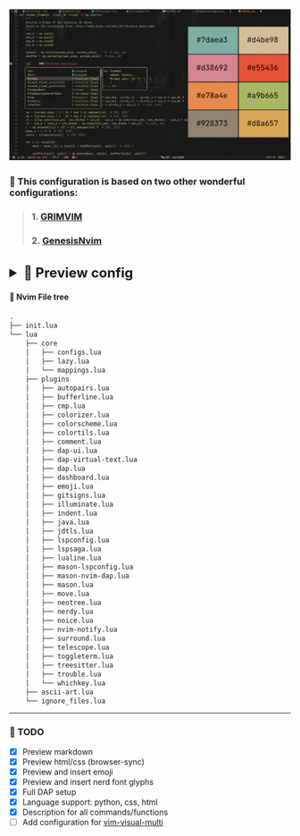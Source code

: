 
![color-palette](./screenshots/color-palette.png)
---
### 🙏 This configuration is based on two other wonderful configurations:
> ###  1. [GRIMVIM](https://github.com/bibjaw99/workstation)
> ###  2. [GenesisNvim](https://github.com/Zproger/GenesisNvim)
<br />
<details>
    <summary style="font-size: 24px;"><strong>👀 Preview config</strong></summary>
    
+   <details>
        <summary style="font-size: 1.0em; font-weight: bold;">Start page</summary>
        <img src="./screenshots/dashboard.png" alt="dashboard">
    </details>

+    <details>
        <summary style="font-size: 1.0em; font-weight: bold;">Navigation</summary>
        <img src="./screenshots/laspsaga-and-nvim-tree.png" alt="lspsaga">
        <img src="./screenshots/telescope-gc.png" alt="telescope">
        <img src="./screenshots/telescope-gs.png" alt="telescope">
        <img src="./screenshots/telescope-ff.png" alt="telescope">
        <img src="./screenshots/toggelterm.png" alt="toggelterm">
        <img src="./screenshots/todo.png" alt="toggelterm">
        <img src="./screenshots/gitsigns.png" alt="LSP">
     </details>

+   <details>
        <summary style="font-size: 1.0em; font-weight: bold;">Language Server Protocol support</summary>
        <img src="./screenshots/java.png" alt="LSP">
        <img src="./screenshots/lsp-info-python.png" alt="LSP">
        <img src="./screenshots/lsp-info-jdtls.png" alt="LSP">
     </details>

+    <details>
        <summary style="font-size: 1.0em; font-weight: bold;">Debug Adapter Protocol client support</summary>
        <img src="./screenshots/dap-demonstration.png" alt="DAP">
     </details>

+    <details>
        <summary style="font-size: 1.0em; font-weight: bold;">Preview and insert emoji/nerd font glyphs</summary>
        <img src="./screenshots/emoji.png" alt="emoji">
        <img src="./screenshots/glyphs.png" alt="emoji">
     </details>

+    <details>
        <summary style="font-size: 1.0em; font-weight: bold;">Preview markdown file</summary>
        <img src="./screenshots/markdown.png" alt="markdown">
     </details>

+    <details>
        <summary style="font-size: 1.0em; font-weight: bold;">Syncing with the browser</summary>
        <img src="./screenshots/browser-sync.png" alt="markdown">
     </details>

+    <details>
        <summary style="font-size: 1.0em; font-weight: bold;">Tools for working with colors</summary>
        <img src="./screenshots/colors.png" alt="markdown">
     </details>

</details>

#### 📁 Nvim File tree

```
.
├── init.lua
└── lua
    ├── core
    │   ├── configs.lua
    │   ├── lazy.lua
    │   └── mappings.lua
    ├── plugins
    │   ├── autopairs.lua
    │   ├── bufferline.lua
    │   ├── cmp.lua
    │   ├── colorizer.lua
    │   ├── colorscheme.lua
    │   ├── colortils.lua
    │   ├── comment.lua
    │   ├── dap-ui.lua
    │   ├── dap-virtual-text.lua
    │   ├── dap.lua
    │   ├── dashboard.lua
    │   ├── emoji.lua
    │   ├── gitsigns.lua
    │   ├── illuminate.lua
    │   ├── indent.lua
    │   ├── java.lua
    │   ├── jdtls.lua
    │   ├── lspconfig.lua
    │   ├── lspsaga.lua
    │   ├── lualine.lua
    │   ├── mason-lspconfig.lua
    │   ├── mason-nvim-dap.lua
    │   ├── mason.lua
    │   ├── move.lua
    │   ├── neotree.lua
    │   ├── nerdy.lua
    │   ├── noice.lua
    │   ├── nvim-notify.lua
    │   ├── surround.lua
    │   ├── telescope.lua
    │   ├── toggleterm.lua
    │   ├── treesitter.lua
    │   ├── trouble.lua
    │   └── whichkey.lua
    ├── ascii-art.lua
    └── ignore_files.lua
```
 ---
### 📜 TODO

- [x] Preview markdown
- [x] Preview html/css (browser-sync)
- [x] Preview and insert emoji
- [x] Preview and insert nerd font glyphs
- [x] Full DAP setup
- [x] Language support: python, css, html
- [x] Description for all commands/functions
- [ ] Add configuration for [vim-visual-multi](https://github.com/mg979/vim-visual-multi)

